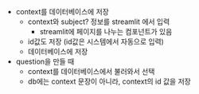 - context를 데이터베이스에 저장
    - context와 subject? 정보를 streamlit 에서 입력
        - streamlit에 페이지를 나누는 컴포넌트가 있음
    - id값도 저장 (id값은 시스템에서 자동으로 입력)
    - 데이터베이스에 저장
- question을 만들 때
    - context를 데이터베이스에서 불러와서 선택
    - db에는 context 문장이 아니라, context의 id 값을 저장